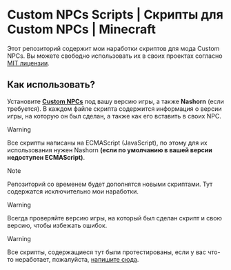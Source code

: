 # Custom NPCs Scripts | Скрипты для Custom NPCs | Minecraft
Этот репозиторий содержит мои наработки скриптов для мода Custom NPCs. Вы можете свободно использовать их в своих проектах согласно [MIT лицензии](https://github.com/Rimjact/custom-npcs-scripts/blob/main/LICENSE).

## Как использовать?
Установите **[Custom NPCs](https://www.kodevelopment.nl/minecraft/customnpcs/downloads/)** под вашу версию игры, а также **Nashorn** (если требуется).
В каждом файле скрипта содержится информация о версии игры, на которую он был сделан, а также как его вставить в своих NPC.

> [!WARNING]
> Все скрипты написаны на ECMAScript (JavaScript), по этому для их использования нужен Nashorn **(если по умолчанию в вашей версии недоступен ECMAScript)**.

> [!NOTE]
> Репозиторий со временем будет дополнятся новыми скриптами. Тут содержатся исключительно мои наработки.

> [!WARNING]
> Всегда проверяйте версию игры, на который был сделан скрипт и свою версию, чтобы избежать ошибок.

> [!WARNING]
> Все скрипты, содержащиеся тут были протестированы, если у вас что-то неработает, пожалуйста, [напишите сюда](https://github.com/Rimjact/custom-npcs-scripts/issues).
